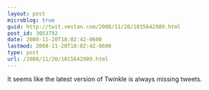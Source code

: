 ```yaml
---
layout: post
microblog: true
guid: http://twit.vmstan.com/2008/11/20/1015642989.html
post_id: 3053792
date: 2008-11-20T18:02:42-0600
lastmod: 2008-11-20T18:02:42-0600
type: post
url: /2008/11/20/1015642989.html
---
```

It seems like the latest version of Twinkle is always missing tweets.
